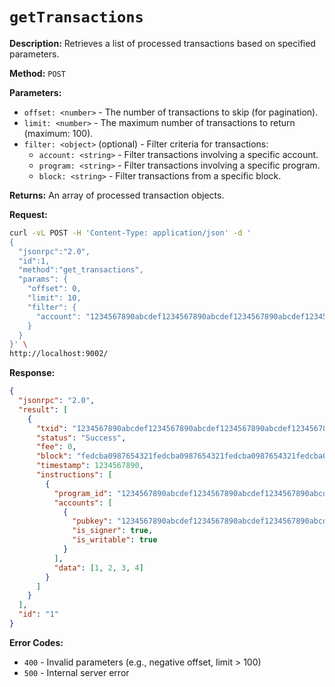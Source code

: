 # `getTransactions`

**Description:** Retrieves a list of processed transactions based on specified parameters.

**Method:** `POST`

**Parameters:**
- `offset: <number>` - The number of transactions to skip (for pagination).
- `limit: <number>` - The maximum number of transactions to return (maximum: 100).
- `filter: <object>` (optional) - Filter criteria for transactions:
  - `account: <string>` - Filter transactions involving a specific account.
  - `program: <string>` - Filter transactions involving a specific program.
  - `block: <string>` - Filter transactions from a specific block.

**Returns:** An array of processed transaction objects.

**Request:**
```bash
curl -vL POST -H 'Content-Type: application/json' -d '
{
  "jsonrpc":"2.0",
  "id":1,
  "method":"get_transactions",
  "params": {
    "offset": 0,
    "limit": 10,
    "filter": {
      "account": "1234567890abcdef1234567890abcdef1234567890abcdef1234567890abcdef"
    }
  }
}' \
http://localhost:9002/
```

**Response:**
```json
{
  "jsonrpc": "2.0",
  "result": [
    {
      "txid": "1234567890abcdef1234567890abcdef1234567890abcdef1234567890abcdef",
      "status": "Success",
      "fee": 0,
      "block": "fedcba0987654321fedcba0987654321fedcba0987654321fedcba0987654321",
      "timestamp": 1234567890,
      "instructions": [
        {
          "program_id": "1234567890abcdef1234567890abcdef1234567890abcdef1234567890abcdef",
          "accounts": [
            {
              "pubkey": "1234567890abcdef1234567890abcdef1234567890abcdef1234567890abcdef",
              "is_signer": true,
              "is_writable": true
            }
          ],
          "data": [1, 2, 3, 4]
        }
      ]
    }
  ],
  "id": "1"
}
```

**Error Codes:**
- `400` - Invalid parameters (e.g., negative offset, limit > 100)
- `500` - Internal server error

<!-- Internal -->
[ProcessedTransaction]: ../../sdk/processed-transaction.md 